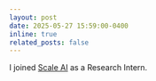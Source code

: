 ```yaml
---
layout: post
date: 2025-05-27 15:59:00-0400
inline: true
related_posts: false
---
```


I joined [Scale AI](https://scale.com) as a Research Intern.